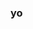 ### yo

<!--
**JavaUpdated/JavaUpdated** is a ✨ _special_ ✨ repository because its `README.md` (this file) appears on your GitHub profile.

- i am from brazil
- i like make roblox scripts
- i like trains
- 🤔 banana cakes looks good
- boom skibili dop dop dop dop dop yes yes yes yes sidik
- 😄 Pronouns: ????
- ⚡ Fun fact: my username is JavaUpdated but idk Program in Java LOL
-->
